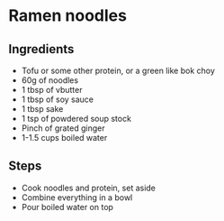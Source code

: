 # Ramen noodles

## Ingredients

- Tofu or some other protein, or a green like bok choy
- 60g of noodles
- 1 tbsp of vbutter
- 1 tbsp of soy sauce
- 1 tbsp sake
- 1 tsp of powdered soup stock
- Pinch of grated ginger
- 1-1.5 cups boiled water

## Steps

- Cook noodles and protein, set aside
- Combine everything in a bowl
- Pour boiled water on top

